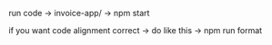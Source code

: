 run code -> 
            invoice-app/ ->
                            npm start


if you want code alignment correct -> 
                                    do like this ->
                                                    npm run format